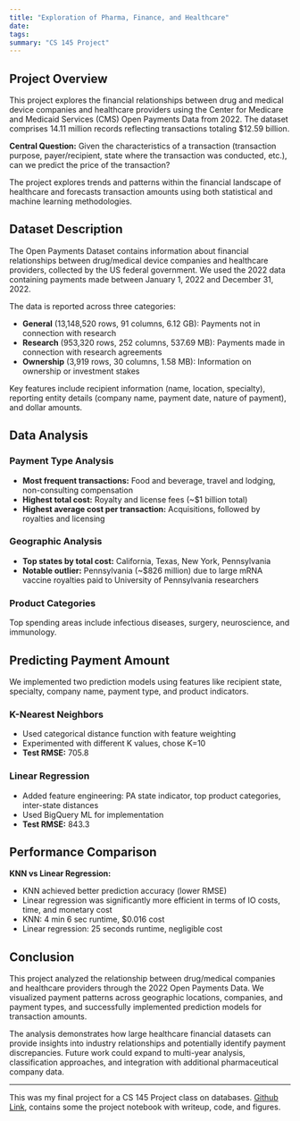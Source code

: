 ```yaml
---
title: "Exploration of Pharma, Finance, and Healthcare"
date: 
tags: 
summary: "CS 145 Project"
---
```


## Project Overview

This project explores the financial relationships between drug and medical device companies and healthcare providers using the Center for Medicare and Medicaid Services (CMS) Open Payments Data from 2022. The dataset comprises 14.11 million records reflecting transactions totaling $12.59 billion.

**Central Question:** Given the characteristics of a transaction (transaction purpose, payer/recipient, state where the transaction was conducted, etc.), can we predict the price of the transaction?

The project explores trends and patterns within the financial landscape of healthcare and forecasts transaction amounts using both statistical and machine learning methodologies.

## Dataset Description

The Open Payments Dataset contains information about financial relationships between drug/medical device companies and healthcare providers, collected by the US federal government. We used the 2022 data containing payments made between January 1, 2022 and December 31, 2022.

The data is reported across three categories:

- **General** (13,148,520 rows, 91 columns, 6.12 GB): Payments not in connection with research
- **Research** (953,320 rows, 252 columns, 537.69 MB): Payments made in connection with research agreements
- **Ownership** (3,919 rows, 30 columns, 1.58 MB): Information on ownership or investment stakes

Key features include recipient information (name, location, specialty), reporting entity details (company name, payment date, nature of payment), and dollar amounts.

## Data Analysis

### Payment Type Analysis
- **Most frequent transactions:** Food and beverage, travel and lodging, non-consulting compensation
- **Highest total cost:** Royalty and license fees (~$1 billion total)
- **Highest average cost per transaction:** Acquisitions, followed by royalties and licensing

### Geographic Analysis
- **Top states by total cost:** California, Texas, New York, Pennsylvania
- **Notable outlier:** Pennsylvania (~$826 million) due to large mRNA vaccine royalties paid to University of Pennsylvania researchers

### Product Categories
Top spending areas include infectious diseases, surgery, neuroscience, and immunology.

## Predicting Payment Amount

We implemented two prediction models using features like recipient state, specialty, company name, payment type, and product indicators.

### K-Nearest Neighbors
- Used categorical distance function with feature weighting
- Experimented with different K values, chose K=10
- **Test RMSE:** 705.8

### Linear Regression
- Added feature engineering: PA state indicator, top product categories, inter-state distances
- Used BigQuery ML for implementation
- **Test RMSE:** 843.3

## Performance Comparison

**KNN vs Linear Regression:**
- KNN achieved better prediction accuracy (lower RMSE)
- Linear regression was significantly more efficient in terms of IO costs, time, and monetary cost
- KNN: 4 min 6 sec runtime, $0.016 cost
- Linear regression: 25 seconds runtime, negligible cost

## Conclusion

This project analyzed the relationship between drug/medical companies and healthcare providers through the 2022 Open Payments Data. We visualized payment patterns across geographic locations, companies, and payment types, and successfully implemented prediction models for transaction amounts.

The analysis demonstrates how large healthcare financial datasets can provide insights into industry relationships and potentially identify payment discrepancies. Future work could expand to multi-year analysis, classification approaches, and integration with additional pharmaceutical company data.

---

This was my final project for a CS 145 Project class on databases. [Github Link](https://github.com/phalpha/pharma_healthcare_finance), contains some the project notebook with writeup, code, and figures.
